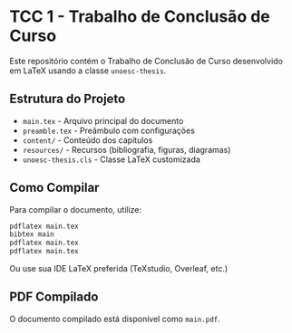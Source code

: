 # TCC 1 - Trabalho de Conclusão de Curso

Este repositório contém o Trabalho de Conclusão de Curso desenvolvido em LaTeX usando a classe `unoesc-thesis`.

## Estrutura do Projeto

- `main.tex` - Arquivo principal do documento
- `preamble.tex` - Preâmbulo com configurações
- `content/` - Conteúdo dos capítulos
- `resources/` - Recursos (bibliografia, figuras, diagramas)
- `unoesc-thesis.cls` - Classe LaTeX customizada

## Como Compilar

Para compilar o documento, utilize:

```bash
pdflatex main.tex
bibtex main
pdflatex main.tex
pdflatex main.tex
```

Ou use sua IDE LaTeX preferida (TeXstudio, Overleaf, etc.)

## PDF Compilado

O documento compilado está disponível como `main.pdf`.


